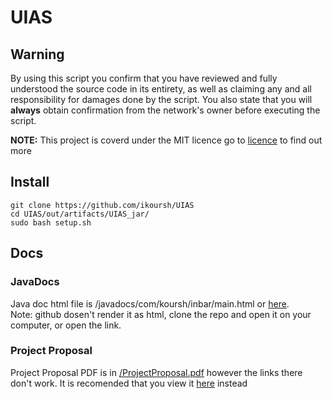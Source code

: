 # UIAS

## Warning
By using this script you confirm that you have reviewed and fully understood the source code in its entirety, as well as claiming any and all responsibility for damages done by the script. You also state that you will **always** obtain confirmation from the network's owner before executing the script.

**NOTE:** This project is coverd under the MIT licence go to [licence](LICENSE) to find out more

## Install
    git clone https://github.com/ikoursh/UIAS
    cd UIAS/out/artifacts/UIAS_jar/
    sudo bash setup.sh 

## Docs
### JavaDocs
Java doc html file is /javadocs/com/koursh/inbar/main.html or [here](http://uias.rf.gd/javadocs/com/koursh/inbar/Main.html).  
Note: github dosen't render it as html, clone the repo and open it on your computer, or open the link.
### Project Proposal
Project Proposal PDF is in [/ProjectProposal.pdf](ProjectProposal.pdf) however the links there don't work. It is recomended that you view it [here](http://uias.rf.gd/ProjectProposal.pdf) instead
